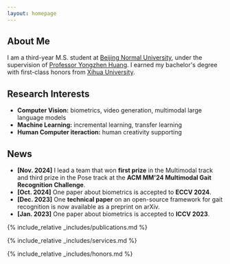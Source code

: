 ```yaml
---
layout: homepage
---
```


## About Me

I am a third-year M.S. student at [Beijing Normal University](https://english.bnu.edu.cn/), under the supervision of [Professor Yongzhen Huang](https://ai.bnu.edu.cn/xygk/szdw/zgj/bfed57e2f8fc4de2a6b370063517f801.htm). I earned my bachelor's degree with first-class honors from [Xihua University](https://english.xhu.edu.cn/).

## Research Interests

- **Computer Vision:** biometrics, video generation, multimodal large language models
- **Machine Learning:** incremental learning, transfer learning
- **Human Computer iteraction:** human creativity supporting

## News
- **[Nov. 2024]** I lead a team that won **first prize** in the Multimodal track and third prize in the Pose track at the **ACM MM'24 Multimodal Gait Recognition Challenge**.
- **[Oct. 2024]** One paper about biometrics is accepted to **ECCV 2024**.
- **[Dec. 2023]** One **technical paper** on an open-source framework for gait recognition is now available as a preprint on arXiv.
- **[Jan. 2023]** One paper about biometrics is accepted to **ICCV 2023**.


{% include_relative _includes/publications.md %}

{% include_relative _includes/services.md %}

{% include_relative _includes/honors.md %}